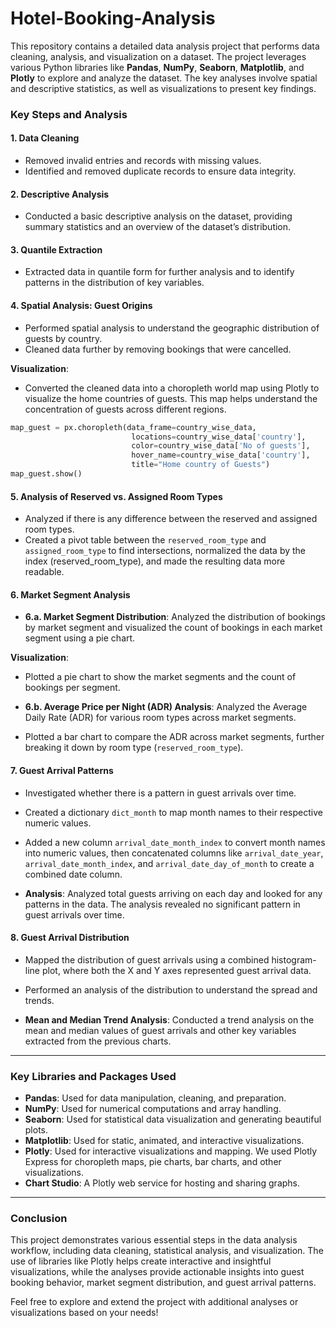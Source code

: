 # Hotel-Booking-Analysis

This repository contains a detailed data analysis project that performs data cleaning, analysis, and visualization on a dataset. The project leverages various Python libraries like **Pandas**, **NumPy**, **Seaborn**, **Matplotlib**, and **Plotly** to explore and analyze the dataset. The key analyses involve spatial and descriptive statistics, as well as visualizations to present key findings.

### Key Steps and Analysis

#### 1. **Data Cleaning**
   - Removed invalid entries and records with missing values.
   - Identified and removed duplicate records to ensure data integrity.
   
#### 2. **Descriptive Analysis**
   - Conducted a basic descriptive analysis on the dataset, providing summary statistics and an overview of the dataset’s distribution.

#### 3. **Quantile Extraction**
   - Extracted data in quantile form for further analysis and to identify patterns in the distribution of key variables.

#### 4. **Spatial Analysis: Guest Origins**
   - Performed spatial analysis to understand the geographic distribution of guests by country.
   - Cleaned data further by removing bookings that were cancelled.
   
   **Visualization**: 
   - Converted the cleaned data into a choropleth world map using Plotly to visualize the home countries of guests. This map helps understand the concentration of guests across different regions.
   
   ```python
   map_guest = px.choropleth(data_frame=country_wise_data, 
                              locations=country_wise_data['country'], 
                              color=country_wise_data['No of guests'], 
                              hover_name=country_wise_data['country'], 
                              title="Home country of Guests")
   map_guest.show()
   ```

#### 5. **Analysis of Reserved vs. Assigned Room Types**
   - Analyzed if there is any difference between the reserved and assigned room types.
   - Created a pivot table between the `reserved_room_type` and `assigned_room_type` to find intersections, normalized the data by the index (reserved_room_type), and made the resulting data more readable.

#### 6. **Market Segment Analysis**
   - **6.a. Market Segment Distribution**: Analyzed the distribution of bookings by market segment and visualized the count of bookings in each market segment using a pie chart.
   
   **Visualization**: 
   - Plotted a pie chart to show the market segments and the count of bookings per segment.
   
   - **6.b. Average Price per Night (ADR) Analysis**: Analyzed the Average Daily Rate (ADR) for various room types across market segments.
   - Plotted a bar chart to compare the ADR across market segments, further breaking it down by room type (`reserved_room_type`).

#### 7. **Guest Arrival Patterns**
   - Investigated whether there is a pattern in guest arrivals over time.
   - Created a dictionary `dict_month` to map month names to their respective numeric values.
   - Added a new column `arrival_date_month_index` to convert month names into numeric values, then concatenated columns like `arrival_date_year`, `arrival_date_month_index`, and `arrival_date_day_of_month` to create a combined date column.
   
   - **Analysis**: Analyzed total guests arriving on each day and looked for any patterns in the data. The analysis revealed no significant pattern in guest arrivals over time.

#### 8. **Guest Arrival Distribution**
   - Mapped the distribution of guest arrivals using a combined histogram-line plot, where both the X and Y axes represented guest arrival data.
   - Performed an analysis of the distribution to understand the spread and trends.

   - **Mean and Median Trend Analysis**: Conducted a trend analysis on the mean and median values of guest arrivals and other key variables extracted from the previous charts.

---

### Key Libraries and Packages Used

- **Pandas**: Used for data manipulation, cleaning, and preparation.
- **NumPy**: Used for numerical computations and array handling.
- **Seaborn**: Used for statistical data visualization and generating beautiful plots.
- **Matplotlib**: Used for static, animated, and interactive visualizations.
- **Plotly**: Used for interactive visualizations and mapping. We used Plotly Express for choropleth maps, pie charts, bar charts, and other visualizations.
- **Chart Studio**: A Plotly web service for hosting and sharing graphs.

---


### Conclusion

This project demonstrates various essential steps in the data analysis workflow, including data cleaning, statistical analysis, and visualization. The use of libraries like Plotly helps create interactive and insightful visualizations, while the analyses provide actionable insights into guest booking behavior, market segment distribution, and guest arrival patterns.

Feel free to explore and extend the project with additional analyses or visualizations based on your needs!
